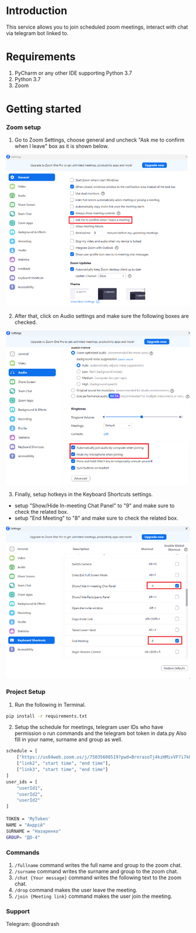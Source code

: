 # Introduction
This service allows you to join scheduled zoom meetings, interact with chat via telegram bot linked to.

# Requirements
1. PyCharm or any other IDE supporting Python 3.7
2. Python 3.7
3. Zoom

# Getting started
### Zoom setup
1. Go to Zoom Settings, choose general and uncheck "Ask me to confirm when I leave" box as it is shown below.

![](assets/settngs1.png)

2. After that, click on Audio settings and make sure the following boxes are checked.

![](assets/settngs4.png)

3. Finally, setup hotkeys in the Keyboard Shortcuts settings.
 - setup "Show/Hide In-meeting Chat Panel" to "9" and make sure to check the related box.
 - setup "End Meeting" to "8" and make sure to check the related box.

![](assets/settngs2.png)

### Project Setup

1. Run the following in Terminal.
```bash
pip install -r requirements.txt
```
2. Setup the schedule for meetings, telegram user IDs who have permission o run commands and the telegram bot token in data.py
Also fill in your name, surname and group as well.
```bash
schedule = [
    ["https://us04web.zoom.us/j/75035608519?pwd=BrnrasoTj4kzHMivVF7i7kUXen0kOG.1", "8:40", "10:35"],
    ["link2", "start time", "end time"],
    ["link3", "start time", "end time"]
]
user_ids = [
    "userId1",
    "userId2",
    "userId2"
]

TOKEN = 'MyToken'
NAME = "Андрій"
SURNAME = "Назаренко"
GROUP= "ДО-4"
```

### Commands
1. ```/fullname``` command writes the full name and group to the zoom chat.
2. ```/surname``` command writes the surname and group to the zoom chat.
3. ```/chat {Your message}``` command writes the following text to the zoom chat.
4. ```/drop``` command makes the user leave the meeting.
5. ```/join {Meeting link}``` command makes the user join the meeting.

### Support
Telegram: @oondrash
